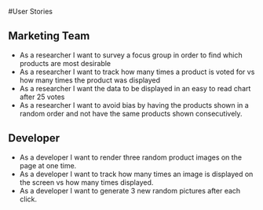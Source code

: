 #User Stories

## Marketing Team
* As a researcher I want to survey a focus group in order to find which products are most desirable
* As a researcher I want to track how many times a product is voted for vs how many times the product was displayed
* As a researcher I want the data to be displayed in an easy to read chart after 25 votes
* As a researcher I want to avoid bias by having the products shown in a random order and not have the same products shown consecutively.

## Developer
* As a developer I want to render three random product images on the page at one time.
* As a developer I want to track how many times an image is displayed on the screen vs how many times displayed.
* As a developer I want to generate 3 new random pictures after each click.
